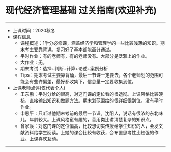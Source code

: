 # 现代经济管理基础      过关指南(欢迎补充)
------------
- 上课时间：2020秋冬
- 课程信息
  - 课程概述：1学分必修课，涵盖经济学和管理学的一些比较浅薄的知识。期末考主要靠背诵。复习好了基本都能高分通过。
  - 平时作业：有的老师有，有的老师没有。大部分是泛雅上的作业。
  - 大作业：无。
  - 期末考试：选择+判断+计算+论述+案例分析
  - Tips：期末考试主要靠背诵，最后一节课一定要去，各个老师划的范围可能会有些许偏差，最好都收集下，信息量一定要收集到位。
- 上课老师点评(仅代表个人)
  - 王东鹏：平时分给的很高，对这门课的定位看的很透彻。上课风格比较硬核，直接输出知识和做题方法。期末划范围给的很详细很到位。没有平时作业。
  - 申恩平：只听过他期末考前的最后一节课。沈阳人，说话有很浓的东北味儿。年龄较大。上课风格蛮有趣的，善用类比讲清楚复杂的知识点。
  - 曾家焱：对这门课的定位偏高，比较想切实传授给学生知识的人，会发文献资料给学生阅读。上她的课会比较有收获，会布置思考性比较强的作业。上课喜欢互动。
 -------

